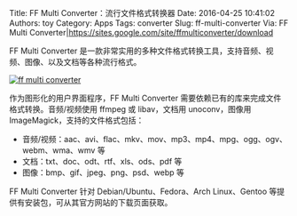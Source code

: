 Title: FF Multi Converter：流行文件格式转换器
Date: 2016-04-25 10:41:02
Authors: toy
Category: Apps
Tags: converter
Slug: ff-multi-converter
Via: FF Multi Converter|https://sites.google.com/site/ffmulticonverter/download

FF Multi Converter 是一款非常实用的多种文件格式转换工具，支持音频、视频、图像、以及文档等各种流行格式。

<!-- PELICAN_END_SUMMARY -->

[![ff multi converter]({filename}/images/ffmulticonverter.thumb.png)]({filename}/images/ffmulticonverter.png)

作为图形化的用户界面程序，FF Multi Converter 需要依赖已有的库来完成文件格式转换。音频/视频使用 ffmpeg 或 libav，文档用 unoconv，图像用 ImageMagick，支持的文件格式包括：

+ 音频/视频：aac、avi、flac、mkv、mov、mp3、mp4、mpg、ogg、ogv、webm、wma、wmv 等
+ 文档：txt、doc、odt、rtf、xls、ods、pdf 等
+ 图像：bmp、gif、jpeg、png、psd、webp 等

FF Multi Converter 针对 Debian/Ubuntu、Fedora、Arch Linux、Gentoo 等提供有安装包，可从其官方网站的下载页面获取。
